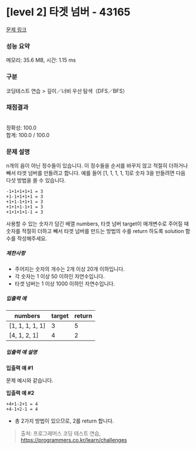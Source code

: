 # [level 2] 타겟 넘버 - 43165 

[문제 링크](https://school.programmers.co.kr/learn/courses/30/lessons/43165) 

### 성능 요약

메모리: 35.6 MB, 시간: 1.15 ms

### 구분

코딩테스트 연습 > 깊이／너비 우선 탐색（DFS／BFS）

### 채점결과

<br/>정확성: 100.0<br/>합계: 100.0 / 100.0

### 문제 설명

<p style="user-select: auto;">n개의 음이 아닌 정수들이 있습니다. 이 정수들을 순서를 바꾸지 않고 적절히 더하거나 빼서 타겟 넘버를 만들려고 합니다. 예를 들어 [1, 1, 1, 1, 1]로 숫자 3을 만들려면 다음 다섯 방법을 쓸 수 있습니다.</p>
<div class="highlight" style="user-select: auto;"><pre class="codehilite" style="user-select: auto;"><code style="user-select: auto;">-1+1+1+1+1 = 3
+1-1+1+1+1 = 3
+1+1-1+1+1 = 3
+1+1+1-1+1 = 3
+1+1+1+1-1 = 3
</code></pre></div>
<p style="user-select: auto;">사용할 수 있는 숫자가 담긴 배열 numbers, 타겟 넘버 target이 매개변수로 주어질 때 숫자를 적절히 더하고 빼서 타겟 넘버를 만드는 방법의 수를 return 하도록 solution 함수를 작성해주세요.</p>

<h5 style="user-select: auto;">제한사항</h5>

<ul style="user-select: auto;">
<li style="user-select: auto;">주어지는 숫자의 개수는 2개 이상 20개 이하입니다.</li>
<li style="user-select: auto;">각 숫자는 1 이상 50 이하인 자연수입니다.</li>
<li style="user-select: auto;">타겟 넘버는 1 이상 1000 이하인 자연수입니다.</li>
</ul>

<h5 style="user-select: auto;">입출력 예</h5>
<table class="table" style="user-select: auto;">
        <thead style="user-select: auto;"><tr style="user-select: auto;">
<th style="user-select: auto;">numbers</th>
<th style="user-select: auto;">target</th>
<th style="user-select: auto;">return</th>
</tr>
</thead>
        <tbody style="user-select: auto;"><tr style="user-select: auto;">
<td style="user-select: auto;">[1, 1, 1, 1, 1]</td>
<td style="user-select: auto;">3</td>
<td style="user-select: auto;">5</td>
</tr>
<tr style="user-select: auto;">
<td style="user-select: auto;">[4, 1, 2, 1]</td>
<td style="user-select: auto;">4</td>
<td style="user-select: auto;">2</td>
</tr>
</tbody>
      </table>
<h5 style="user-select: auto;">입출력 예 설명</h5>

<p style="user-select: auto;"><strong style="user-select: auto;">입출력 예 #1</strong></p>

<p style="user-select: auto;">문제 예시와 같습니다.</p>

<p style="user-select: auto;"><strong style="user-select: auto;">입출력 예 #2</strong></p>
<div class="highlight" style="user-select: auto;"><pre class="codehilite" style="user-select: auto;"><code style="user-select: auto;">+4+1-2+1 = 4
+4-1+2-1 = 4
</code></pre></div>
<ul style="user-select: auto;">
<li style="user-select: auto;">총 2가지 방법이 있으므로, 2를 return 합니다.</li>
</ul>


> 출처: 프로그래머스 코딩 테스트 연습, https://programmers.co.kr/learn/challenges
